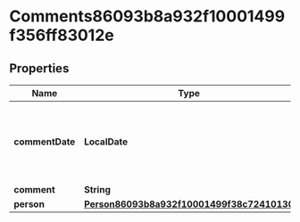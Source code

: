 

# Comments86093b8a932f10001499f356ff83012e


## Properties

| Name | Type | Description | Notes |
|------------ | ------------- | ------------- | -------------|
|**commentDate** | **LocalDate** | Gives the moment at which the instance was originally created. |  [optional] |
|**comment** | **String** | Comment |  [optional] |
|**person** | [**Person86093b8a932f10001499f38c72410130**](Person86093b8a932f10001499f38c72410130.md) |  |  [optional] |



